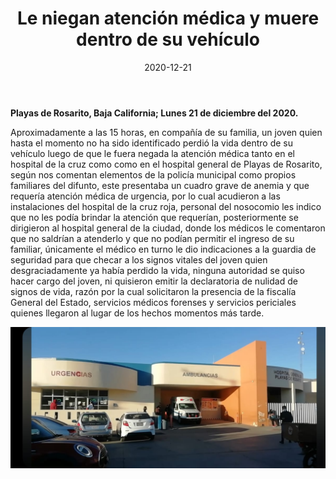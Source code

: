 ﻿---
layout: blog
title:  "Le niegan atención médica y muere dentro de su vehículo"
date:   2020-12-21
categories: rosarito
permalink: /:categories/:title:output_ext
image: /img/logos/2020-12-21-le-niegan.jpeg
alt: "Le niegan atención médica y muere dentro de su vehículo"
autor: 
---


**Playas de Rosarito, Baja California; Lunes 21 de diciembre del 2020.**

Aproximadamente a las 15 horas, en compañía de su familia, un joven quien hasta el momento no ha sido identificado perdió la vida dentro de su vehículo luego de que le fuera negada la atención médica tanto en el hospital de la cruz como como en el hospital general de Playas de Rosarito, según nos comentan elementos de la policía municipal como propios familiares del difunto, este presentaba un cuadro grave de anemia y que requería atención médica de urgencia, por lo cual acudieron a las instalaciones del hospital de la cruz roja, personal del nosocomio les indico que no les podía brindar la atención que requerían, posteriormente se dirigieron al hospital general de la ciudad, donde los médicos le comentaron que no saldrían a atenderlo y que no podían permitir el ingreso de su familiar, únicamente el médico en turno le dio indicaciones a la guardia de seguridad para que checar a los signos vitales del joven quien desgraciadamente ya había perdido la vida, ninguna autoridad se quiso hacer cargo del joven, ni quisieron emitir la declaratoria de nulidad de signos de vida, razón por la cual solicitaron la presencia de la fiscalía General del Estado, servicios médicos forenses y servicios periciales quienes llegaron al lugar de los hechos momentos más tarde.

<div id="carouselExampleSlidesOnly" class="carousel slide" data-ride="carousel">
  <div class="carousel-inner">
    <div class="carousel-item active">
       <img class="d-block w-100" src="/img/cnr/2020-12-21-le-niegan.jpeg" loading="lazy"  alt="No prohibirán la venta de cohetes en Rosarito">
    </div>
  </div>
</div>
